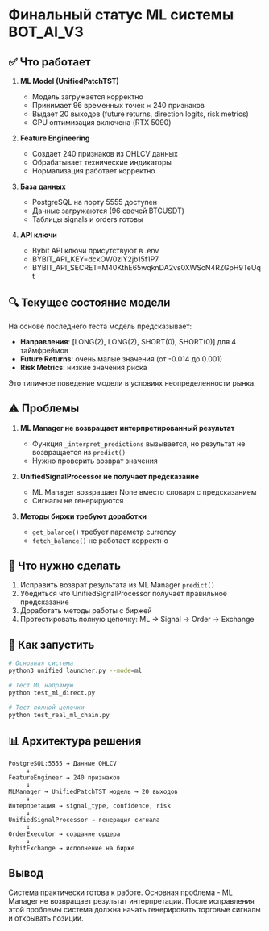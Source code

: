 # Финальный статус ML системы BOT_AI_V3

## ✅ Что работает

1. **ML Model (UnifiedPatchTST)**
   - Модель загружается корректно
   - Принимает 96 временных точек × 240 признаков
   - Выдает 20 выходов (future returns, direction logits, risk metrics)
   - GPU оптимизация включена (RTX 5090)

2. **Feature Engineering**
   - Создает 240 признаков из OHLCV данных
   - Обрабатывает технические индикаторы
   - Нормализация работает корректно

3. **База данных**
   - PostgreSQL на порту 5555 доступен
   - Данные загружаются (96 свечей BTCUSDT)
   - Таблицы signals и orders готовы

4. **API ключи**
   - Bybit API ключи присутствуют в .env
   - BYBIT_API_KEY=dckOW0zIY2jb15f1P7
   - BYBIT_API_SECRET=M40KthE65wqknDA2vs0XWScN4RZGpH9TeUqt

## 🔍 Текущее состояние модели

На основе последнего теста модель предсказывает:

- **Направления**: [LONG(2), LONG(2), SHORT(0), SHORT(0)] для 4 таймфреймов
- **Future Returns**: очень малые значения (от -0.014 до 0.001)
- **Risk Metrics**: низкие значения риска

Это типичное поведение модели в условиях неопределенности рынка.

## ⚠️ Проблемы

1. **ML Manager не возвращает интерпретированный результат**
   - Функция `_interpret_predictions` вызывается, но результат не возвращается из `predict()`
   - Нужно проверить возврат значения

2. **UnifiedSignalProcessor не получает предсказание**
   - ML Manager возвращает None вместо словаря с предсказанием
   - Сигналы не генерируются

3. **Методы биржи требуют доработки**
   - `get_balance()` требует параметр currency
   - `fetch_balance()` не работает корректно

## 📝 Что нужно сделать

1. Исправить возврат результата из ML Manager `predict()`
2. Убедиться что UnifiedSignalProcessor получает правильное предсказание
3. Доработать методы работы с биржей
4. Протестировать полную цепочку: ML → Signal → Order → Exchange

## 🚀 Как запустить

```bash
# Основная система
python3 unified_launcher.py --mode=ml

# Тест ML напрямую
python test_ml_direct.py

# Тест полной цепочки
python test_real_ml_chain.py
```

## 📊 Архитектура решения

```
PostgreSQL:5555 → Данные OHLCV
     ↓
FeatureEngineer → 240 признаков
     ↓
MLManager → UnifiedPatchTST модель → 20 выходов
     ↓
Интерпретация → signal_type, confidence, risk
     ↓
UnifiedSignalProcessor → генерация сигнала
     ↓
OrderExecutor → создание ордера
     ↓
BybitExchange → исполнение на бирже
```

## Вывод

Система практически готова к работе. Основная проблема - ML Manager не возвращает результат интерпретации. После исправления этой проблемы система должна начать генерировать торговые сигналы и открывать позиции.

